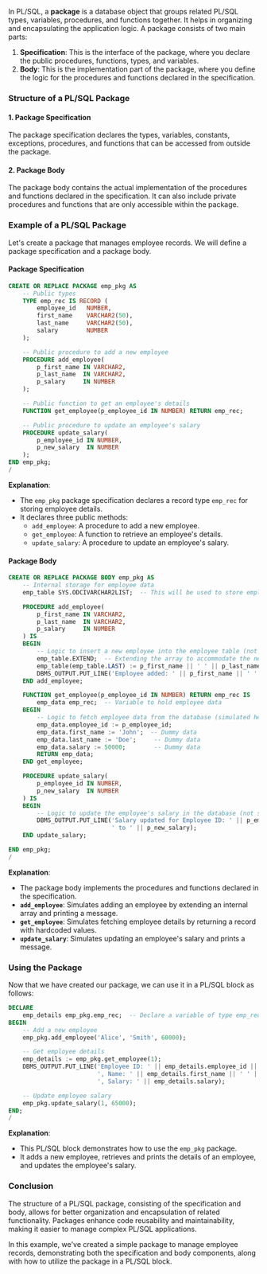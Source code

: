 In PL/SQL, a **package** is a database object that groups related PL/SQL types, variables, procedures, and functions together. It helps in organizing and encapsulating the application logic. A package consists of two main parts:

1. **Specification**: This is the interface of the package, where you declare the public procedures, functions, types, and variables.
2. **Body**: This is the implementation part of the package, where you define the logic for the procedures and functions declared in the specification.

### Structure of a PL/SQL Package

#### 1. Package Specification

The package specification declares the types, variables, constants, exceptions, procedures, and functions that can be accessed from outside the package.

#### 2. Package Body

The package body contains the actual implementation of the procedures and functions declared in the specification. It can also include private procedures and functions that are only accessible within the package.

### Example of a PL/SQL Package

Let's create a package that manages employee records. We will define a package specification and a package body.

#### Package Specification

```sql
CREATE OR REPLACE PACKAGE emp_pkg AS
    -- Public types
    TYPE emp_rec IS RECORD (
        employee_id   NUMBER,
        first_name    VARCHAR2(50),
        last_name     VARCHAR2(50),
        salary        NUMBER
    );

    -- Public procedure to add a new employee
    PROCEDURE add_employee(
        p_first_name IN VARCHAR2,
        p_last_name  IN VARCHAR2,
        p_salary     IN NUMBER
    );

    -- Public function to get an employee's details
    FUNCTION get_employee(p_employee_id IN NUMBER) RETURN emp_rec;

    -- Public procedure to update an employee's salary
    PROCEDURE update_salary(
        p_employee_id IN NUMBER,
        p_new_salary  IN NUMBER
    );
END emp_pkg;
/
```

**Explanation**:
- The `emp_pkg` package specification declares a record type `emp_rec` for storing employee details.
- It declares three public methods:
  - `add_employee`: A procedure to add a new employee.
  - `get_employee`: A function to retrieve an employee's details.
  - `update_salary`: A procedure to update an employee's salary.

#### Package Body

```sql
CREATE OR REPLACE PACKAGE BODY emp_pkg AS
    -- Internal storage for employee data
    emp_table SYS.ODCIVARCHAR2LIST;  -- This will be used to store employee names for demonstration

    PROCEDURE add_employee(
        p_first_name IN VARCHAR2,
        p_last_name  IN VARCHAR2,
        p_salary     IN NUMBER
    ) IS
    BEGIN
        -- Logic to insert a new employee into the employee table (not shown here)
        emp_table.EXTEND;  -- Extending the array to accommodate the new employee
        emp_table(emp_table.LAST) := p_first_name || ' ' || p_last_name;  -- Store employee full name
        DBMS_OUTPUT.PUT_LINE('Employee added: ' || p_first_name || ' ' || p_last_name);
    END add_employee;

    FUNCTION get_employee(p_employee_id IN NUMBER) RETURN emp_rec IS
        emp_data emp_rec;  -- Variable to hold employee data
    BEGIN
        -- Logic to fetch employee data from the database (simulated here)
        emp_data.employee_id := p_employee_id;
        emp_data.first_name := 'John';  -- Dummy data
        emp_data.last_name := 'Doe';     -- Dummy data
        emp_data.salary := 50000;        -- Dummy data
        RETURN emp_data;
    END get_employee;

    PROCEDURE update_salary(
        p_employee_id IN NUMBER,
        p_new_salary  IN NUMBER
    ) IS
    BEGIN
        -- Logic to update the employee's salary in the database (not shown here)
        DBMS_OUTPUT.PUT_LINE('Salary updated for Employee ID: ' || p_employee_id || 
                             ' to ' || p_new_salary);
    END update_salary;

END emp_pkg;
/
```

**Explanation**:
- The package body implements the procedures and functions declared in the specification.
- **`add_employee`**: Simulates adding an employee by extending an internal array and printing a message.
- **`get_employee`**: Simulates fetching employee details by returning a record with hardcoded values.
- **`update_salary`**: Simulates updating an employee's salary and prints a message.

### Using the Package

Now that we have created our package, we can use it in a PL/SQL block as follows:

```sql
DECLARE
    emp_details emp_pkg.emp_rec;  -- Declare a variable of type emp_rec
BEGIN
    -- Add a new employee
    emp_pkg.add_employee('Alice', 'Smith', 60000);

    -- Get employee details
    emp_details := emp_pkg.get_employee(1);
    DBMS_OUTPUT.PUT_LINE('Employee ID: ' || emp_details.employee_id ||
                         ', Name: ' || emp_details.first_name || ' ' || emp_details.last_name ||
                         ', Salary: ' || emp_details.salary);

    -- Update employee salary
    emp_pkg.update_salary(1, 65000);
END;
/
```

**Explanation**:
- This PL/SQL block demonstrates how to use the `emp_pkg` package.
- It adds a new employee, retrieves and prints the details of an employee, and updates the employee's salary.

### Conclusion

The structure of a PL/SQL package, consisting of the specification and body, allows for better organization and encapsulation of related functionality. Packages enhance code reusability and maintainability, making it easier to manage complex PL/SQL applications. 

In this example, we've created a simple package to manage employee records, demonstrating both the specification and body components, along with how to utilize the package in a PL/SQL block.